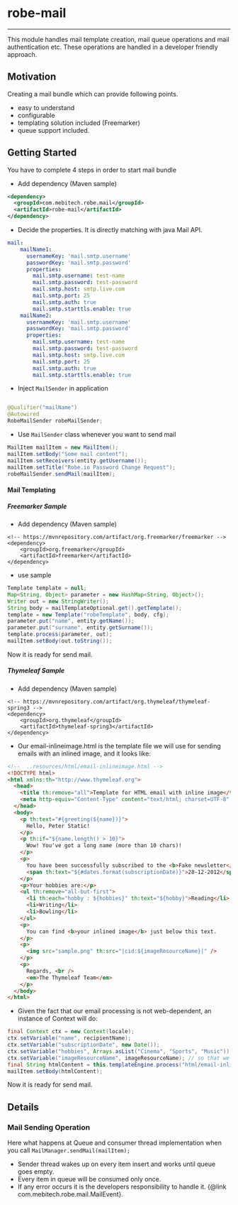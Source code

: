 # robe-mail
---
This module handles mail template creation, mail queue operations and mail authentication etc. These operations are handled in a developer friendly approach.
## Motivation
Creating a mail bundle which can provide following points. 
* easy to understand 
* configurable 
* templating solution included (Freemarker)
* queue support included.

## Getting Started
You have to complete 4 steps in order to start mail bundle
* Add dependency (Maven sample)

```xml
<dependency>
  <groupId>com.mebitech.robe.mail</groupId>
  <artifactId>robe-mail</artifactId>
</dependency>
```
* Decide the properties. It is directly matching with java Mail API.

```yml
mail:
    mailName1:
      usernameKey: 'mail.smtp.username'
      passwordKey: 'mail.smtp.password'
      properties:
        mail.smtp.username: test-name
        mail.smtp.password: test-password
        mail.smtp.host: smtp.live.com
        mail.smtp.port: 25
        mail.smtp.auth: true
        mail.smtp.starttls.enable: true
    mailName2:
      usernameKey: 'mail.smtp.username'
      passwordKey: 'mail.smtp.password'
      properties:
        mail.smtp.username: test-name
        mail.smtp.password: test-password
        mail.smtp.host: smtp.live.com
        mail.smtp.port: 25
        mail.smtp.auth: true
        mail.smtp.starttls.enable: true
```
   
* Inject `MailSender` in application

```java

@Qualifier("mailName")
@Autowired
RobeMailSender robeMailSender;

```



* Use `MailSender` class whenever you want to send mail

```java
MailItem mailItem = new MailItem();
mailItem.setBody("Some mail content");
mailItem.setReceivers(entity.getUsername());
mailItem.setTitle("Robe.io Password Change Request");
robeMailSender.sendMail(mailItem);
```

#### Mail Templating

##### Freemarker Sample

* Add dependency (Maven sample)

```
<!-- https://mvnrepository.com/artifact/org.freemarker/freemarker -->
<dependency>
    <groupId>org.freemarker</groupId>
    <artifactId>freemarker</artifactId>
</dependency>

```
* use sample

```java
Template template = null;
Map<String, Object> parameter = new HashMap<String, Object>();
Writer out = new StringWriter();
String body = mailTemplateOptional.get().getTemplate();
template = new Template("robeTemplate", body, cfg);
parameter.put("name", entity.getName());
parameter.put("surname", entity.getSurname());
template.process(parameter, out);
mailItem.setBody(out.toString());
```
Now it is ready for send mail.

##### Thymeleaf Sample

* Add dependency (Maven sample)

```
<!-- https://mvnrepository.com/artifact/org.thymeleaf/thymeleaf-spring3 -->
<dependency>
    <groupId>org.thymeleaf</groupId>
    <artifactId>thymeleaf-spring3</artifactId>
</dependency>

```
* Our email-inlineimage.html is the template file we will use for sending emails with an inlined image, and it looks like:

```html
<!--  ..resources/html/email-inlineimage.html -->
<!DOCTYPE html>
<html xmlns:th="http://www.thymeleaf.org">
  <head>
    <title th:remove="all">Template for HTML email with inline image</title>
    <meta http-equiv="Content-Type" content="text/html; charset=UTF-8" />
  </head>
  <body>
    <p th:text="#{greeting(${name})}">
      Hello, Peter Static!
    </p>
    <p th:if="${name.length() > 10}">
      Wow! You've got a long name (more than 10 chars)!
    </p>
    <p>
      You have been successfully subscribed to the <b>Fake newsletter</b> on
      <span th:text="${#dates.format(subscriptionDate)}">28-12-2012</span>
    </p>
    <p>Your hobbies are:</p>
    <ul th:remove="all-but-first">
      <li th:each="hobby : ${hobbies}" th:text="${hobby}">Reading</li>
      <li>Writing</li>
      <li>Bowling</li>
    </ul>
    <p>
      You can find <b>your inlined image</b> just below this text.
    </p>
    <p>
      <img src="sample.png" th:src="|cid:${imageResourceName}|" />
    </p>
    <p>
      Regards, <br />
      <em>The Thymeleaf Team</em>
    </p>
  </body>
</html>
```
* Given the fact that our email processing is not web-dependent, an instance of Context will do:

```java
final Context ctx = new Context(locale);
ctx.setVariable("name", recipientName);
ctx.setVariable("subscriptionDate", new Date());
ctx.setVariable("hobbies", Arrays.asList("Cinema", "Sports", "Music"));
ctx.setVariable("imageResourceName", imageResourceName); // so that we can reference it from HTML
final String htmlContent = this.templateEngine.process("html/email-inlineimage.html", ctx);
mailItem.setBody(htmlContent);
```
Now it is ready for send mail.

## Details

### Mail Sending Operation
Here what happens at Queue and consumer thread implementation when you call `MailManager.sendMail(mailItem);` 
* Sender thread wakes up on every item insert and works until queue goes empty.
* Every item in queue will be consumed only once. 
* If any error occurs it is the developers responsibility to handle it. {@link com.mebitech.robe.mail.MailEvent}.